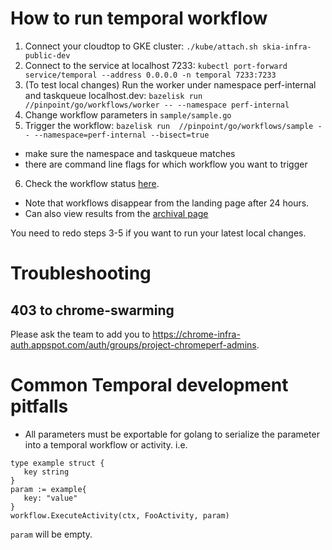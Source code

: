 # How to run temporal workflow

1. Connect your cloudtop to GKE cluster:
   `./kube/attach.sh skia-infra-public-dev`
2. Connect to the service at localhost 7233:
   `kubectl port-forward service/temporal --address 0.0.0.0 -n temporal 7233:7233`
3. (To test local changes) Run the worker under namespace perf-internal and taskqueue localhost.dev:
   `bazelisk run //pinpoint/go/workflows/worker -- --namespace perf-internal`
4. Change workflow parameters in `sample/sample.go`
5. Trigger the workflow:
   `bazelisk run  //pinpoint/go/workflows/sample -- --namespace=perf-internal --bisect=true`

- make sure the namespace and taskqueue matches
- there are command line flags for which workflow you want to trigger

6. Check the workflow status
   [here](https://temporal-ui-dev.corp.goog/namespaces/perf-internal/workflows).

- Note that workflows disappear from the landing page after 24 hours.
- Can also view results from the
  [archival page](https://temporal-ui-dev.corp.goog/namespaces/perf-internal/archival)

You need to redo steps 3-5 if you want to run your latest local changes.

# Troubleshooting

## 403 to chrome-swarming

Please ask the team to add you to
https://chrome-infra-auth.appspot.com/auth/groups/project-chromeperf-admins.

# Common Temporal development pitfalls

- All parameters must be exportable for golang to serialize the parameter into
  a temporal workflow or activity. i.e.

```
type example struct {
   key string
}
param := example{
   key: "value"
}
workflow.ExecuteActivity(ctx, FooActivity, param)
```

`param` will be empty.
